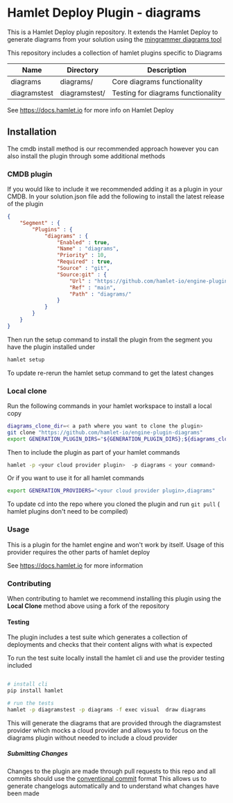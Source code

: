 # Hamlet Deploy Plugin - diagrams

This is a Hamlet Deploy plugin repository. It extends the Hamlet Deploy to generate diagrams from your solution using the [mingrammer diagrams tool](https://diagrams.mingrammer.com/)

This repository includes a collection of hamlet plugins specific to Diagrams

| Name         | Directory     | Description                        |
|--------------|---------------|------------------------------------|
| diagrams     | diagrams/     | Core diagrams functionality        |
| diagramstest | diagramstest/ | Testing for diagrams functionality |

See https://docs.hamlet.io for more info on Hamlet Deploy

## Installation

The cmdb install method is our recommended approach however you can also install the plugin through some additional methods

### CMDB plugin

If you would like to include it we recommended adding it as a plugin in your CMDB. In your solution.json file add the following to install the latest release of the plugin

```json
{
    "Segment" : {
        "Plugins" : {
            "diagrams" : {
                "Enabled" : true,
                "Name" : "diagrams",
                "Priority" : 10,
                "Required" : true,
                "Source" : "git",
                "Source:git" : {
                    "Url" : "https://github.com/hamlet-io/engine-plugin-diagrams",
                    "Ref" : "main",
                    "Path" : "diagrams/"
                }
            }
        }
    }
}
```

Then run the setup command to install the plugin from the segment you have the plugin installed under

```bash
hamlet setup
```

To update re-rerun the hamlet setup command to get the latest changes

### Local clone

Run the following commands in your hamlet workspace to install a local copy

```bash
diagrams_clone_dir=< a path where you want to clone the plugin>
git clone "https://github.com/hamlet-io/engine-plugin-diagrams"
export GENERATION_PLUGIN_DIRS="${GENERATION_PLUGIN_DIRS};${diagrams_clone_dir}"
```

Then to include the plugin as part of your hamlet commands

```bash
hamlet -p <your cloud provider plugin>  -p diagrams < your command>
```

Or if you want to use it for all hamlet commands

```bash
export GENERATION_PROVIDERS="<your cloud provider plugin>,diagrams"
```

To update cd into the repo where you cloned the plugin and run `git pull` ( hamlet plugins don't need to be compiled)

### Usage

This is a plugin for the hamlet engine and won't work by itself. Usage of this provider requires the other parts of hamlet deploy

See https://docs.hamlet.io for more information

### Contributing

When contributing to hamlet we recommend installing this plugin using the **Local Clone** method above using a fork of the repository

#### Testing

The plugin includes a test suite which generates a collection of deployments and checks that their content aligns with what is expected

To run the test suite locally install the hamlet cli and use the provider testing included

```bash

# install cli
pip install hamlet

# run the tests
hamlet -p diagramstest -p diagrams -f exec visual  draw diagrams
```

This will generate the diagrams that are provided through the diagramstest provider which mocks a cloud provider and allows you to focus on the diagrams plugin without needed to include a cloud provider

##### Submitting Changes

Changes to the plugin are made through pull requests to this repo and all commits should use the [conventional commit](https://www.conventionalcommits.org/en/v1.0.0/) format
This allows us to generate changelogs automatically and to understand what changes have been made
